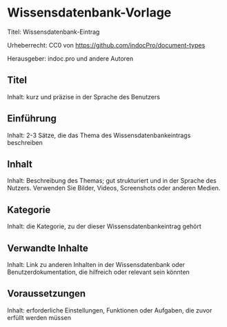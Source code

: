# Wissensdatenbank-Vorlage
Titel: Wissensdatenbank-Eintrag

Urheberrecht: CC0 von https://github.com/indocPro/document-types

Herausgeber: indoc.pro und andere Autoren

## Titel <a name="title"></a>
Inhalt: kurz und präzise in der Sprache des Benutzers

## Einführung <a name="einführung"></a>
Inhalt: 2-3 Sätze, die das Thema des Wissensdatenbankeintrags beschreiben

## Inhalt <a name="content"></a>
Inhalt: Beschreibung des Themas; gut strukturiert und in der Sprache des Nutzers. Verwenden Sie Bilder, Videos, Screenshots oder anderen Medien.

## Kategorie <a name="category"></a>
Inhalt: die Kategorie, zu der dieser Wissensdatenbankeintrag gehört

## Verwandte Inhalte <a name="related"></a>
Inhalt: Link zu anderen Inhalten in der Wissensdatenbank oder Benutzerdokumentation, die hilfreich oder relevant sein könnten

## Voraussetzungen <a name="prerequisites"></a>
Inhalt: erforderliche Einstellungen, Funktionen oder Aufgaben, die zuvor erfüllt werden müssen
